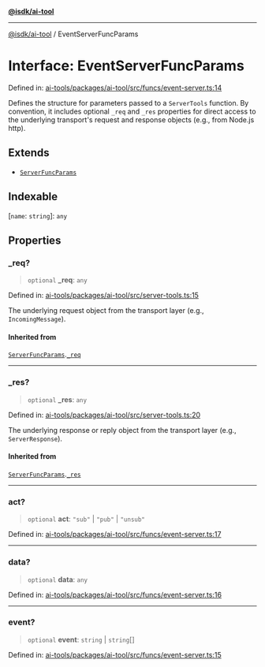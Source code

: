 [**@isdk/ai-tool**](../README.md)

***

[@isdk/ai-tool](../globals.md) / EventServerFuncParams

# Interface: EventServerFuncParams

Defined in: [ai-tools/packages/ai-tool/src/funcs/event-server.ts:14](https://github.com/isdk/ai-tool.js/blob/a24331161aecd2d7bbd8dc9f9cd3d984871261cb/src/funcs/event-server.ts#L14)

Defines the structure for parameters passed to a `ServerTools` function.
By convention, it includes optional `_req` and `_res` properties for direct
access to the underlying transport's request and response objects (e.g., from Node.js http).

## Extends

- [`ServerFuncParams`](ServerFuncParams.md)

## Indexable

\[`name`: `string`\]: `any`

## Properties

### \_req?

> `optional` **\_req**: `any`

Defined in: [ai-tools/packages/ai-tool/src/server-tools.ts:15](https://github.com/isdk/ai-tool.js/blob/a24331161aecd2d7bbd8dc9f9cd3d984871261cb/src/server-tools.ts#L15)

The underlying request object from the transport layer (e.g., `IncomingMessage`).

#### Inherited from

[`ServerFuncParams`](ServerFuncParams.md).[`_req`](ServerFuncParams.md#_req)

***

### \_res?

> `optional` **\_res**: `any`

Defined in: [ai-tools/packages/ai-tool/src/server-tools.ts:20](https://github.com/isdk/ai-tool.js/blob/a24331161aecd2d7bbd8dc9f9cd3d984871261cb/src/server-tools.ts#L20)

The underlying response or reply object from the transport layer (e.g., `ServerResponse`).

#### Inherited from

[`ServerFuncParams`](ServerFuncParams.md).[`_res`](ServerFuncParams.md#_res)

***

### act?

> `optional` **act**: `"sub"` \| `"pub"` \| `"unsub"`

Defined in: [ai-tools/packages/ai-tool/src/funcs/event-server.ts:17](https://github.com/isdk/ai-tool.js/blob/a24331161aecd2d7bbd8dc9f9cd3d984871261cb/src/funcs/event-server.ts#L17)

***

### data?

> `optional` **data**: `any`

Defined in: [ai-tools/packages/ai-tool/src/funcs/event-server.ts:16](https://github.com/isdk/ai-tool.js/blob/a24331161aecd2d7bbd8dc9f9cd3d984871261cb/src/funcs/event-server.ts#L16)

***

### event?

> `optional` **event**: `string` \| `string`[]

Defined in: [ai-tools/packages/ai-tool/src/funcs/event-server.ts:15](https://github.com/isdk/ai-tool.js/blob/a24331161aecd2d7bbd8dc9f9cd3d984871261cb/src/funcs/event-server.ts#L15)
